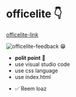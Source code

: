 # officelite 👇
[officelite-link](https://reem-loaz.github.io/officelite/)

![officelite-feedback 😁](https://user-images.githubusercontent.com/102255433/159953626-31d0dde4-69b6-427a-85ea-32c85da5f59f.png)

* **polit point** 👏
* use visual studio code
* use css language
* use index.html


- ✅ Reem loaz
